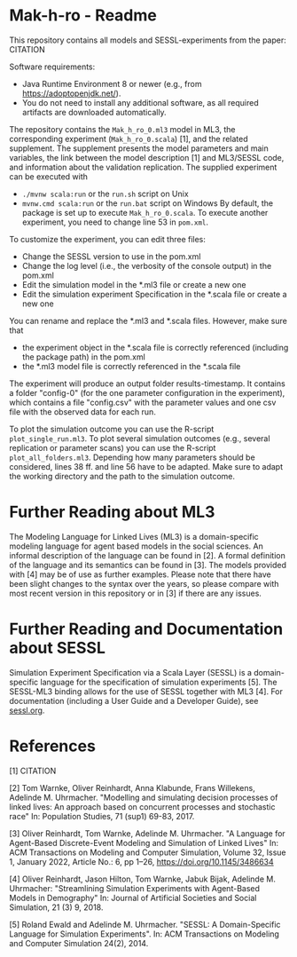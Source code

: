 # Mak-h-ro - Readme #

This repository contains all models and SESSL-experiments from the paper:
CITATION

Software requirements:

* Java Runtime Environment 8 or newer (e.g., from https://adoptopenjdk.net/).
* You do not need to install any additional software, as all required artifacts are downloaded automatically.

The repository contains the `Mak_h_ro_0.ml3` model in ML3, the corresponding experiment (`Mak_h_ro_0.scala`) [1], and the related supplement. The supplement presents the model parameters and main variables, the link between the model description [1] and ML3/SESSL code, and information about the validation replication.
The supplied experiment can be executed with
* `./mvnw scala:run` or the `run.sh` script on Unix
* `mvnw.cmd scala:run` or the `run.bat` script on Windows
By default, the package is set up to execute `Mak_h_ro_0.scala`. To execute another experiment, you need to change line 53 in `pom.xml`.

To customize the experiment, you can edit three files:
* Change the SESSL version to use in the pom.xml
* Change the log level (i.e., the verbosity of the console output) in the pom.xml
* Edit the simulation model in the *.ml3 file or create a new one
* Edit the simulation experiment Specification in the *.scala file or create a new one

You can rename and replace the *.ml3 and *.scala files. However, make sure that
* the experiment object in the *.scala file is correctly referenced (including the package path) in the pom.xml
* the *.ml3 model file is correctly referenced in the *.scala file

The experiment will produce an output folder results-timestamp. It contains a folder "config-0" (for the one parameter configuration in the experiment), which contains a file "config.csv" with the parameter values and one csv file with the observed data for each run.

To plot the simulation outcome you can use the R-script `plot_single_run.ml3`. 
To plot several simulation outcomes (e.g., several replication or parameter scans) you can use the R-script `plot_all_folders.ml3`. Depending how many parameters should be considered, lines 38 ff. and line 56 have to be adapted.
Make sure to adapt the working directory and the path to the simulation outcome.

# Further Reading about ML3

The Modeling Language for Linked Lives (ML3) is a domain-specific modeling language for agent based models in the social sciences. An informal description of the language can be found in [2]. A formal definition of the language and its semantics can be found in [3]. The models provided with [4] may be of use as further examples. Please note that there have been slight changes to the syntax over the years, so please compare with most recent version in this repository or in [3] if there are any issues.

# Further Reading and Documentation about SESSL

Simulation Experiment Specification via a Scala Layer (SESSL) is a domain-specific language for the specification of simulation experiments [5]. The SESSL-ML3 binding allows for the use of SESSL together with ML3 [4]. For documentation (including a User Guide and a Developer Guide), see [sessl.org](http://sessl.org/).

# References
[1] CITATION

[2] Tom Warnke, Oliver Reinhardt, Anna Klabunde, Frans Willekens, Adelinde M. Uhrmacher. "Modelling and simulating decision processes of linked lives: An approach based on concurrent processes and stochastic race" In: Population Studies, 71 (sup1) 69-83, 2017.

[3] Oliver Reinhardt, Tom Warnke, Adelinde M. Uhrmacher. "A Language for Agent-Based Discrete-Event Modeling and Simulation of Linked Lives" In: ACM Transactions on Modeling and Computer Simulation, Volume 32, Issue 1, January 2022, Article No.: 6, pp 1–26, https://doi.org/10.1145/3486634

[4] Oliver Reinhardt, Jason Hilton, Tom Warnke, Jabuk Bijak, Adelinde M. Uhrmacher: "Streamlining Simulation Experiments with Agent-Based Models in Demography" In: Journal of Artificial Societies and Social Simulation, 21 (3) 9, 2018.

[5] Roland Ewald and Adelinde M. Uhrmacher. "SESSL: A Domain-Specific Language for Simulation Experiments". In: ACM Transactions on Modeling and Computer Simulation 24(2), 2014.
